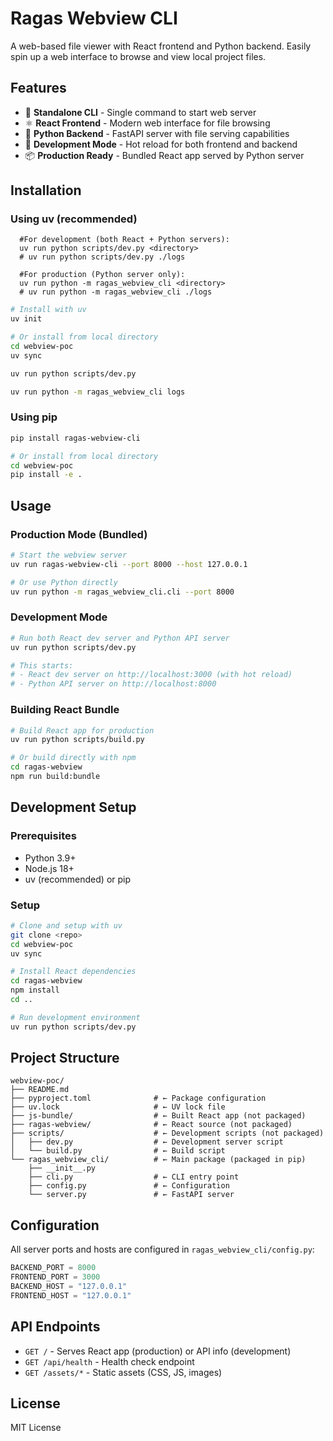 # Ragas Webview CLI

A web-based file viewer with React frontend and Python backend. Easily spin up a web interface to browse and view local project files.

## Features

- 🚀 **Standalone CLI** - Single command to start web server
- ⚛️ **React Frontend** - Modern web interface for file browsing
- 🐍 **Python Backend** - FastAPI server with file serving capabilities
- 🔄 **Development Mode** - Hot reload for both frontend and backend
- 📦 **Production Ready** - Bundled React app served by Python server

## Installation

### Using uv (recommended)

```shell
  #For development (both React + Python servers):
  uv run python scripts/dev.py <directory>
  # uv run python scripts/dev.py ./logs

  #For production (Python server only):
  uv run python -m ragas_webview_cli <directory>
  # uv run python -m ragas_webview_cli ./logs

```


```bash
# Install with uv
uv init

# Or install from local directory
cd webview-poc
uv sync

uv run python scripts/dev.py

uv run python -m ragas_webview_cli logs
```

### Using pip

```bash
pip install ragas-webview-cli

# Or install from local directory
cd webview-poc
pip install -e .
```

## Usage

### Production Mode (Bundled)

```bash
# Start the webview server
uv run ragas-webview-cli --port 8000 --host 127.0.0.1

# Or use Python directly
uv run python -m ragas_webview_cli.cli --port 8000
```

### Development Mode

```bash
# Run both React dev server and Python API server
uv run python scripts/dev.py

# This starts:
# - React dev server on http://localhost:3000 (with hot reload)
# - Python API server on http://localhost:8000
```

### Building React Bundle

```bash
# Build React app for production
uv run python scripts/build.py

# Or build directly with npm
cd ragas-webview
npm run build:bundle
```

## Development Setup

### Prerequisites

- Python 3.9+
- Node.js 18+
- uv (recommended) or pip

### Setup

```bash
# Clone and setup with uv
git clone <repo>
cd webview-poc
uv sync

# Install React dependencies
cd ragas-webview
npm install
cd ..

# Run development environment
uv run python scripts/dev.py
```

## Project Structure

```
webview-poc/
├── README.md
├── pyproject.toml              # ← Package configuration
├── uv.lock                     # ← UV lock file
├── js-bundle/                  # ← Built React app (not packaged)
├── ragas-webview/              # ← React source (not packaged)
├── scripts/                    # ← Development scripts (not packaged)
│   ├── dev.py                  # ← Development server script
│   └── build.py                # ← Build script
└── ragas_webview_cli/          # ← Main package (packaged in pip)
    ├── __init__.py
    ├── cli.py                  # ← CLI entry point
    ├── config.py               # ← Configuration
    └── server.py               # ← FastAPI server
```

## Configuration

All server ports and hosts are configured in `ragas_webview_cli/config.py`:

```python
BACKEND_PORT = 8000
FRONTEND_PORT = 3000
BACKEND_HOST = "127.0.0.1"
FRONTEND_HOST = "127.0.0.1"
```

## API Endpoints

- `GET /` - Serves React app (production) or API info (development)
- `GET /api/health` - Health check endpoint
- `GET /assets/*` - Static assets (CSS, JS, images)

## License

MIT License
